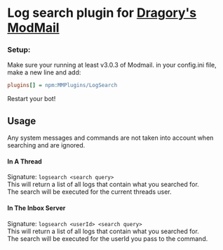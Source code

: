 # Log search plugin for [Dragory's ModMail](https://github.com/dragory/modmailbot)

### Setup:
Make sure your running at least v3.0.3 of Modmail.
in your config.ini file, make a new line and add:  
```ini
plugins[] = npm:MMPlugins/LogSearch
```
Restart your bot!

## Usage
Any system messages and commands are not taken into account when searching and are ignored.

#### In A Thread
Signature: `logsearch <search query>`  
This will return a list of all logs that contain what you searched for.  
The search will be executed for the current threads user.

#### In The Inbox Server
Signature: `logsearch <userId> <search query>`  
This will return a list of all logs that contain what you searched for.  
The search will be executed for the userId you pass to the command.
